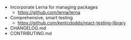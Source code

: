 - Incorporate Lerna for managing packages
  - https://github.com/lerna/lerna
- Comprehensive, smart testing
  - https://github.com/kentcdodds/react-testing-library
- CHANGELOG.md
- CONTRIBUTING.md
